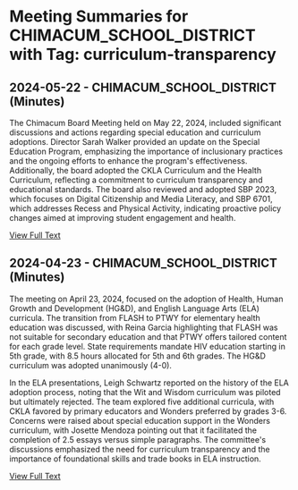 # Meeting Summaries for CHIMACUM_SCHOOL_DISTRICT with Tag: curriculum-transparency

## 2024-05-22 - CHIMACUM_SCHOOL_DISTRICT (Minutes)

The Chimacum Board Meeting held on May 22, 2024, included significant discussions and actions regarding special education and curriculum adoptions. Director Sarah Walker provided an update on the Special Education Program, emphasizing the importance of inclusionary practices and the ongoing efforts to enhance the program's effectiveness. Additionally, the board adopted the CKLA Curriculum and the Health Curriculum, reflecting a commitment to curriculum transparency and educational standards. The board also reviewed and adopted SBP 2023, which focuses on Digital Citizenship and Media Literacy, and SBP 6701, which addresses Recess and Physical Activity, indicating proactive policy changes aimed at improving student engagement and health.

[View Full Text](https://raw.githubusercontent.com/VoronoiPerspectives/WashingtonStateSchoolBoardExplorer/refs/heads/main/data/countries/usa/states/wa/counties/jefferson/school_boards/chimacum_school_district/2024/processed/2024-05-22-board-meeting-minutes.txt)

## 2024-04-23 - CHIMACUM_SCHOOL_DISTRICT (Minutes)

The meeting on April 23, 2024, focused on the adoption of Health, Human Growth and Development (HG&D), and English Language Arts (ELA) curricula. The transition from FLASH to PTWY for elementary health education was discussed, with Reina Garcia highlighting that FLASH was not suitable for secondary education and that PTWY offers tailored content for each grade level. State requirements mandate HIV education starting in 5th grade, with 8.5 hours allocated for 5th and 6th grades. The HG&D curriculum was adopted unanimously (4-0). 

In the ELA presentations, Leigh Schwartz reported on the history of the ELA adoption process, noting that the Wit and Wisdom curriculum was piloted but ultimately rejected. The team explored five additional curricula, with CKLA favored by primary educators and Wonders preferred by grades 3-6. Concerns were raised about special education support in the Wonders curriculum, with Josette Mendoza pointing out that it facilitated the completion of 2.5 essays versus simple paragraphs. The committee's discussions emphasized the need for curriculum transparency and the importance of foundational skills and trade books in ELA instruction.

[View Full Text](https://raw.githubusercontent.com/VoronoiPerspectives/WashingtonStateSchoolBoardExplorer/refs/heads/main/data/countries/usa/states/wa/counties/jefferson/school_boards/chimacum_school_district/2024/processed/2024-04-23-aprilimc-minutes.txt)

